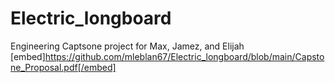 # Electric_longboard
Engineering Captsone project for Max, Jamez, and Elijah
[embed]https://github.com/mleblan67/Electric_longboard/blob/main/Capstone_Proposal.pdf[/embed]
